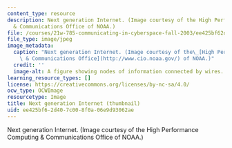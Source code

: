 ```yaml
---
content_type: resource
description: Next generation Internet. (Image courtesy of the High Performance Computing
  & Communications Office of NOAA.)
file: /courses/21w-785-communicating-in-cyberspace-fall-2003/ee425bf62d407c008f0a06e9d93062ae_21w-785f03-th.jpg
file_type: image/jpeg
image_metadata:
  caption: "Next generation Internet. (Image courtesy of the\_[High Performance Computing\
    \ & Communications Office](http://www.cio.noaa.gov/) of NOAA.)"
  credit: ''
  image-alt: A figure showing nodes of information connected by wires.
learning_resource_types: []
license: https://creativecommons.org/licenses/by-nc-sa/4.0/
ocw_type: OCWImage
resourcetype: Image
title: Next generation Internet (thumbnail)
uid: ee425bf6-2d40-7c00-8f0a-06e9d93062ae
---
```

Next generation Internet. (Image courtesy of the High Performance Computing & Communications Office of NOAA.)